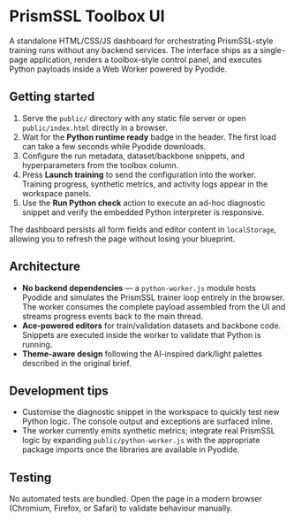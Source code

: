 # PrismSSL Toolbox UI

A standalone HTML/CSS/JS dashboard for orchestrating PrismSSL-style training
runs without any backend services. The interface ships as a single-page
application, renders a toolbox-style control panel, and executes Python payloads
inside a Web Worker powered by Pyodide.

## Getting started

1. Serve the `public/` directory with any static file server or open
   `public/index.html` directly in a browser.
2. Wait for the **Python runtime ready** badge in the header. The first load can
   take a few seconds while Pyodide downloads.
3. Configure the run metadata, dataset/backbone snippets, and hyperparameters
   from the toolbox column.
4. Press **Launch training** to send the configuration into the worker.
   Training progress, synthetic metrics, and activity logs appear in the
   workspace panels.
5. Use the **Run Python check** action to execute an ad-hoc diagnostic snippet
   and verify the embedded Python interpreter is responsive.

The dashboard persists all form fields and editor content in `localStorage`,
allowing you to refresh the page without losing your blueprint.

## Architecture

- **No backend dependencies** — a `python-worker.js` module hosts Pyodide and
  simulates the PrismSSL trainer loop entirely in the browser. The worker
  consumes the complete payload assembled from the UI and streams progress
  events back to the main thread.
- **Ace-powered editors** for train/validation datasets and backbone code.
  Snippets are executed inside the worker to validate that Python is running.
- **Theme-aware design** following the AI-inspired dark/light palettes described
  in the original brief.

## Development tips

- Customise the diagnostic snippet in the workspace to quickly test new Python
  logic. The console output and exceptions are surfaced inline.
- The worker currently emits synthetic metrics; integrate real PrismSSL logic by
  expanding `public/python-worker.js` with the appropriate package imports once
  the libraries are available in Pyodide.

## Testing

No automated tests are bundled. Open the page in a modern browser (Chromium,
Firefox, or Safari) to validate behaviour manually.

